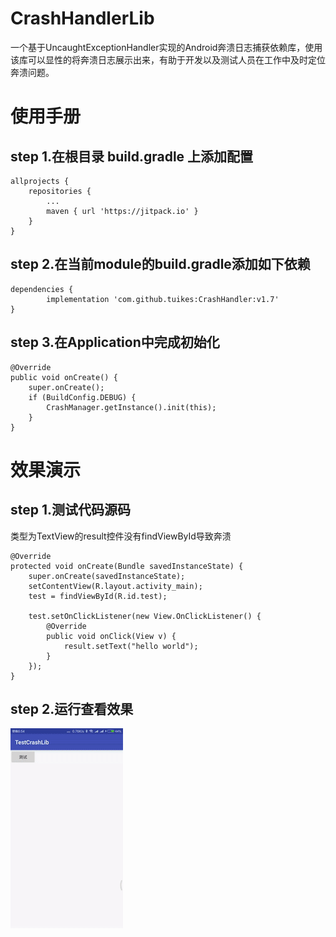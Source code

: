 CrashHandlerLib
======
一个基于UncaughtExceptionHandler实现的Android奔溃日志捕获依赖库，使用该库可以显性的将奔溃日志展示出来，有助于开发以及测试人员在工作中及时定位奔溃问题。

使用手册
======

step 1.在根目录 build.gradle 上添加配置
--------
	allprojects {
		repositories {
			...
			maven { url 'https://jitpack.io' }
		}
	}
step 2.在当前module的build.gradle添加如下依赖
--------
	dependencies {
			implementation 'com.github.tuikes:CrashHandler:v1.7'
	}
	
step 3.在Application中完成初始化
--------
    @Override
    public void onCreate() {
        super.onCreate();
        if (BuildConfig.DEBUG) {
            CrashManager.getInstance().init(this);
        }
    }
    
效果演示
======
step 1.测试代码源码
--------
类型为TextView的result控件没有findViewById导致奔溃

    @Override
    protected void onCreate(Bundle savedInstanceState) {
        super.onCreate(savedInstanceState);
        setContentView(R.layout.activity_main);
        test = findViewById(R.id.test);

        test.setOnClickListener(new View.OnClickListener() {
            @Override
            public void onClick(View v) {
                result.setText("hello world");
            }
        });
    }
step 2.运行查看效果
--------
![ABC](https://github.com/tuikes/MarkdownPhotos/blob/master/crashHandlerLibTest.gif) 

